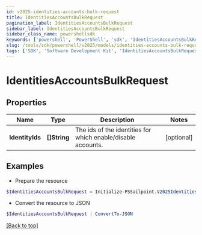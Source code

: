 ```yaml
---
id: v2025-identities-accounts-bulk-request
title: IdentitiesAccountsBulkRequest
pagination_label: IdentitiesAccountsBulkRequest
sidebar_label: IdentitiesAccountsBulkRequest
sidebar_class_name: powershellsdk
keywords: ['powershell', 'PowerShell', 'sdk', 'IdentitiesAccountsBulkRequest', 'V2025IdentitiesAccountsBulkRequest'] 
slug: /tools/sdk/powershell/v2025/models/identities-accounts-bulk-request
tags: ['SDK', 'Software Development Kit', 'IdentitiesAccountsBulkRequest', 'V2025IdentitiesAccountsBulkRequest']
---
```



# IdentitiesAccountsBulkRequest

## Properties

Name | Type | Description | Notes
------------ | ------------- | ------------- | -------------
**IdentityIds** | **[]String** | The ids of the identities for which enable/disable accounts. | [optional] 

## Examples

- Prepare the resource
```powershell
$IdentitiesAccountsBulkRequest = Initialize-PSSailpoint.V2025IdentitiesAccountsBulkRequest  -IdentityIds [2c91808384203c2d018437e631158308, 2c9180858082150f0180893dbaf553fe]
```

- Convert the resource to JSON
```powershell
$IdentitiesAccountsBulkRequest | ConvertTo-JSON
```


[[Back to top]](#) 

